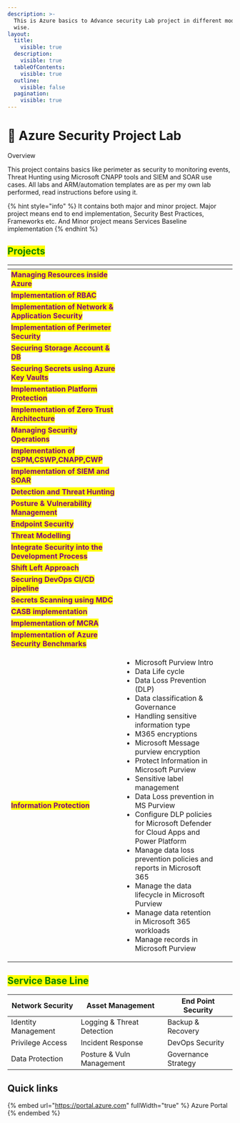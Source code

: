 ```yaml
---
description: >-
  This is Azure basics to Advance security Lab project in different modules
  wise.
layout:
  title:
    visible: true
  description:
    visible: true
  tableOfContents:
    visible: true
  outline:
    visible: false
  pagination:
    visible: true
---
```


# 👺 Azure Security Project Lab

Overview

This project contains basics like perimeter as security to monitoring events, Threat Hunting using Microsoft CNAPP tools and SIEM and SOAR use cases. All labs and ARM/automation templates are as per my own lab performed, read instructions before using it.

{% hint style="info" %}
It contains both major and minor project. Major project means end to end implementation, Security Best Practices, Frameworks etc. And Minor project means Services Baseline implementation&#x20;
{% endhint %}

## <mark style="color:green;">Projects</mark>

<table data-view="cards"><thead><tr><th></th><th></th><th></th><th data-hidden data-card-cover data-type="files"></th></tr></thead><tbody><tr><td><mark style="color:purple;"><strong>Managing Resources inside Azure</strong></mark></td><td></td><td></td><td></td></tr><tr><td><mark style="color:purple;"><strong>Implementation of RBAC</strong></mark></td><td></td><td></td><td></td></tr><tr><td><mark style="color:purple;"><strong>Implementation of Network &#x26; Application Security</strong></mark></td><td></td><td></td><td></td></tr><tr><td><mark style="color:purple;"><strong>Implementation of Perimeter Security</strong></mark></td><td></td><td></td><td></td></tr><tr><td><mark style="color:purple;"><strong>Securing Storage Account &#x26; DB</strong></mark></td><td></td><td></td><td></td></tr><tr><td><mark style="color:purple;"><strong>Securing Secrets using Azure Key Vaults</strong></mark></td><td></td><td></td><td></td></tr><tr><td><mark style="color:purple;"><strong>Implementation Platform Protection</strong></mark></td><td></td><td></td><td></td></tr><tr><td><mark style="color:purple;"><strong>Implementation of Zero Trust Architecture</strong></mark></td><td></td><td></td><td></td></tr><tr><td><mark style="color:purple;"><strong>Managing Security Operations</strong></mark></td><td></td><td></td><td></td></tr><tr><td><mark style="color:purple;"><strong>Implementation of CSPM,CSWP,CNAPP,CWP</strong></mark></td><td></td><td></td><td></td></tr><tr><td><mark style="color:purple;"><strong>Implementation of SIEM and SOAR</strong></mark> </td><td></td><td></td><td></td></tr><tr><td><mark style="color:purple;"><strong>Detection and Threat Hunting</strong></mark></td><td></td><td></td><td></td></tr><tr><td><mark style="color:purple;"><strong>Posture &#x26; Vulnerability Management</strong></mark></td><td></td><td></td><td></td></tr><tr><td><mark style="color:purple;"><strong>Endpoint Security</strong></mark> </td><td></td><td></td><td></td></tr><tr><td><mark style="color:purple;"><strong>Threat Modelling</strong></mark></td><td></td><td></td><td></td></tr><tr><td><mark style="color:purple;"><strong>Integrate Security into the Development Process</strong></mark></td><td></td><td></td><td></td></tr><tr><td><mark style="color:purple;"><strong>Shift Left Approach</strong></mark></td><td></td><td></td><td></td></tr><tr><td><mark style="color:purple;"><strong>Securing DevOps CI/CD pipeline</strong></mark></td><td></td><td></td><td></td></tr><tr><td><mark style="color:purple;"><strong>Secrets Scanning using MDC</strong></mark> </td><td></td><td></td><td></td></tr><tr><td><mark style="color:purple;"><strong>CASB implementation</strong></mark> </td><td></td><td></td><td></td></tr><tr><td><mark style="color:purple;"><strong>Implementation of MCRA</strong></mark></td><td></td><td></td><td></td></tr><tr><td><mark style="color:purple;"><strong>Implementation of Azure Security Benchmarks</strong></mark></td><td></td><td></td><td></td></tr><tr><td><mark style="color:purple;"><strong>Information Protection</strong></mark></td><td><ul><li>Microsoft Purview Intro</li><li>Data Life cycle </li><li>Data Loss Prevention (DLP)</li><li>Data classification &#x26; Governance </li><li>Handling sensitive information type </li><li>M365 encryptions </li><li>Microsoft Message purview encryption </li><li>Protect Information in Microsoft Purview </li><li>Sensitive label management</li><li>Data Loss prevention in MS Purview </li><li>Configure DLP policies for Microsoft Defender for Cloud Apps and Power Platform</li><li>Manage data loss prevention policies and reports in Microsoft 365</li><li>Manage the data lifecycle in Microsoft Purview</li><li>Manage data retention in Microsoft 365 workloads</li><li>Manage records in Microsoft Purview</li></ul></td><td></td><td></td></tr></tbody></table>

## <mark style="color:green;">Service Base Line</mark>

| Network Security    | Asset Management           | End Point Security  |
| ------------------- | -------------------------- | ------------------- |
| Identity Management | Logging & Threat Detection | Backup & Recovery   |
| Privilege Access    | Incident Response          | DevOps Security     |
| Data Protection     | Posture & Vuln Management  | Governance Strategy |

## Quick links

{% embed url="https://portal.azure.com" fullWidth="true" %}
Azure Portal
{% endembed %}

